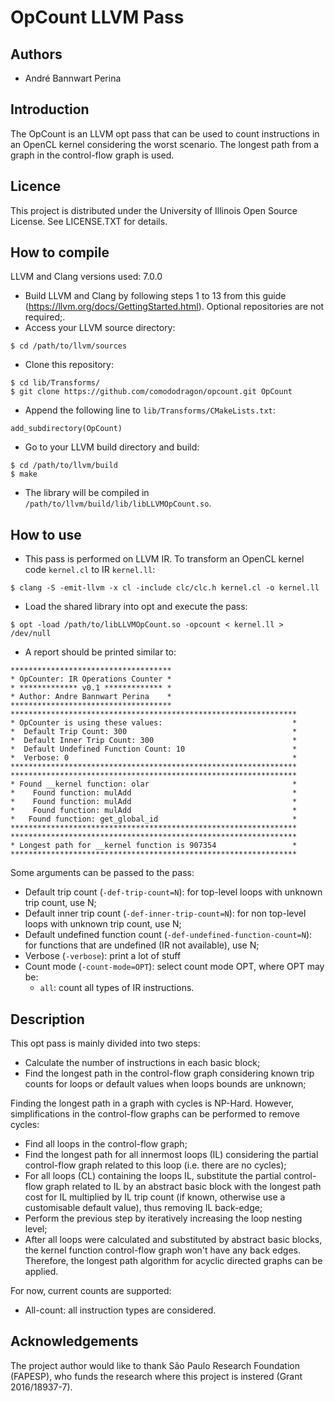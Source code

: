 # OpCount LLVM Pass

## Authors

* André Bannwart Perina

## Introduction

The OpCount is an LLVM opt pass that can be used to count instructions in an OpenCL kernel considering the worst scenario. The longest path from a graph in the control-flow graph is used.

## Licence

This project is distributed under the University of Illinois Open Source License. See LICENSE.TXT for details.

## How to compile

LLVM and Clang versions used: 7.0.0

* Build LLVM and Clang by following steps 1 to 13 from this guide (https://llvm.org/docs/GettingStarted.html). Optional repositories are not required;.
* Access your LLVM source directory:
```
$ cd /path/to/llvm/sources
```
* Clone this repository:
```
$ cd lib/Transforms/
$ git clone https://github.com/comododragon/opcount.git OpCount
```
* Append the following line to ```lib/Transforms/CMakeLists.txt```:
```
add_subdirectory(OpCount)
```
* Go to your LLVM build directory and build:
```
$ cd /path/to/llvm/build
$ make
```
* The library will be compiled in ```/path/to/llvm/build/lib/libLLVMOpCount.so```.

## How to use

* This pass is performed on LLVM IR. To transform an OpenCL kernel code ```kernel.cl``` to IR ```kernel.ll```:
```
$ clang -S -emit-llvm -x cl -include clc/clc.h kernel.cl -o kernel.ll
```
* Load the shared library into opt and execute the pass:
```
$ opt -load /path/to/libLLVMOpCount.so -opcount < kernel.ll > /dev/null
```
* A report should be printed similar to:
```
************************************
* OpCounter: IR Operations Counter *
* ************* v0.1 ************* *
* Author: Andre Bannwart Perina    *
************************************
****************************************************************
* OpCounter is using these values:                             *
*  Default Trip Count: 300                                     *
*  Default Inner Trip Count: 300                               *
*  Default Undefined Function Count: 10                        *
*  Verbose: 0                                                  *
****************************************************************
****************************************************************
* Found __kernel function: olar                                *
*    Found function: mulAdd                                    *
*    Found function: mulAdd                                    *
*    Found function: mulAdd                                    *
*   Found function: get_global_id                              *
****************************************************************
****************************************************************
* Longest path for __kernel function is 907354                 *
****************************************************************
```

Some arguments can be passed to the pass:

* Default trip count (```-def-trip-count=N```): for top-level loops with unknown trip count, use N;
* Default inner trip count (```-def-inner-trip-count=N```): for non top-level loops with unknown trip count, use N;
* Default undefined function count (```-def-undefined-function-count=N```): for functions that are undefined (IR not available), use N;
* Verbose (```-verbose```): print a lot of stuff
* Count mode (```-count-mode=OPT```): select count mode OPT, where OPT may be:
	* ```all```: count all types of IR instructions.

## Description

This opt pass is mainly divided into two steps:

* Calculate the number of instructions in each basic block;
* Find the longest path in the control-flow graph considering known trip counts for loops or default values when loops bounds are unknown;

Finding the longest path in a graph with cycles is NP-Hard. However, simplifications in the control-flow graphs can be performed to remove cycles:

* Find all loops in the control-flow graph;
* Find the longest path for all innermost loops (IL) considering the partial control-flow graph related to this loop (i.e. there are no cycles);
* For all loops (CL) containing the loops IL, substitute the partial control-flow graph related to IL by an abstract basic block with the longest path cost for IL multiplied by IL trip count (if known, otherwise use a customisable default value), thus removing IL back-edge;
* Perform the previous step by iteratively increasing the loop nesting level;
* After all loops were calculated and substituted by abstract basic blocks, the kernel function control-flow graph won't have any back edges. Therefore, the longest path algorithm for acyclic directed graphs can be applied.

For now, current counts are supported:
* All-count: all instruction types are considered.

## Acknowledgements

The project author would like to thank São Paulo Research Foundation (FAPESP), who funds the research where this project is instered (Grant 2016/18937-7).
